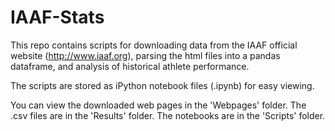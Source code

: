 # IAAF-Stats

This repo contains scripts for downloading data from the IAAF official website (http://www.iaaf.org), parsing the html files into a pandas dataframe, and analysis of historical athlete performance.

The scripts are stored as iPython notebook files (.ipynb) for easy viewing. 

You can view the downloaded web pages in the 'Webpages' folder. The .csv files are in the 'Results' folder. The notebooks are in the 'Scripts' folder.
